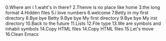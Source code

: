 0.Where am i
1.waht's in there?
2.Thenre is no place like home
3.the long format
4.Hidden files
5.i love numbers
6.welcome
7.Betty in my first directory
8.Bye bye Betty
9.Bye bye My first directory
9.Bye bye My irst directory
10.Back to the future
11.Lists
12.File type
13.We are symbols and inhabit symbols
14.Copy HTML files
14.Copy HTML files
15.Let's move
16.Clean Emacs
